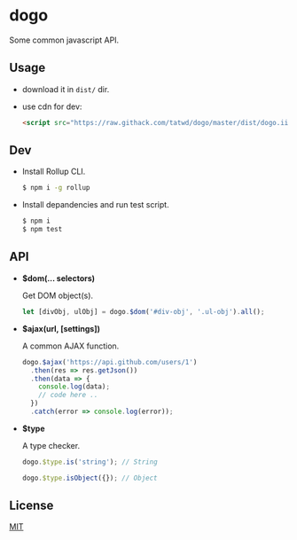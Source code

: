# dogo

Some common javascript API.

## Usage

- download it in `dist/` dir.

- use cdn for dev:
  
  ```html
  <script src="https://raw.githack.com/tatwd/dogo/master/dist/dogo.iife.js"></script>
  ```

## Dev

- Install Rollup CLI.

  ``` bash
  $ npm i -g rollup
  ```

- Install depandencies and run test script.

  ``` bash
  $ npm i
  $ npm test
  ```

## API

- **$dom(... selectors)**
  
  Get DOM object(s).

  ``` js
  let [divObj, ulObj] = dogo.$dom('#div-obj', '.ul-obj').all();
  ```

- **$ajax(url, [settings])**

  A common AJAX function.

  ``` js
  dogo.$ajax('https://api.github.com/users/1')
    .then(res => res.getJson())
    .then(data => {
      console.log(data);
      // code here ..
    })
    .catch(error => console.log(error));
  ```

- **$type**

  A type checker.

  ``` js
  dogo.$type.is('string'); // String

  dogo.$type.isObject({}); // Object
  ```
## License

[MIT](https://opensource.org/licenses/MIT)